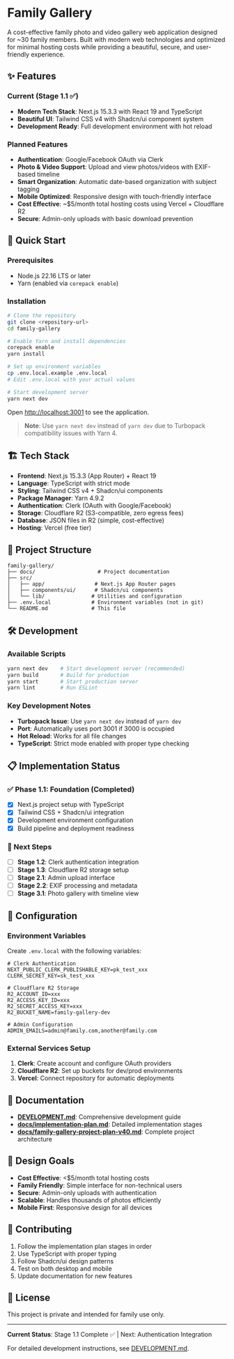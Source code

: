 # Family Gallery

A cost-effective family photo and video gallery web application designed for ~30 family members. Built with modern web technologies and optimized for minimal hosting costs while providing a beautiful, secure, and user-friendly experience.

## ✨ Features

### Current (Stage 1.1 ✅)
- **Modern Tech Stack**: Next.js 15.3.3 with React 19 and TypeScript
- **Beautiful UI**: Tailwind CSS v4 with Shadcn/ui component system
- **Development Ready**: Full development environment with hot reload

### Planned Features
- **Authentication**: Google/Facebook OAuth via Clerk
- **Photo & Video Support**: Upload and view photos/videos with EXIF-based timeline
- **Smart Organization**: Automatic date-based organization with subject tagging
- **Mobile Optimized**: Responsive design with touch-friendly interface
- **Cost Effective**: ~$5/month total hosting costs using Vercel + Cloudflare R2
- **Secure**: Admin-only uploads with basic download prevention

## 🚀 Quick Start

### Prerequisites
- Node.js 22.16 LTS or later
- Yarn (enabled via `corepack enable`)

### Installation

```bash
# Clone the repository
git clone <repository-url>
cd family-gallery

# Enable Yarn and install dependencies
corepack enable
yarn install

# Set up environment variables
cp .env.local.example .env.local
# Edit .env.local with your actual values

# Start development server
yarn next dev
```

Open [http://localhost:3001](http://localhost:3001) to see the application.

> **Note**: Use `yarn next dev` instead of `yarn dev` due to Turbopack compatibility issues with Yarn 4.

## 🏗️ Tech Stack

- **Frontend**: Next.js 15.3.3 (App Router) + React 19
- **Language**: TypeScript with strict mode
- **Styling**: Tailwind CSS v4 + Shadcn/ui components
- **Package Manager**: Yarn 4.9.2
- **Authentication**: Clerk (OAuth with Google/Facebook)
- **Storage**: Cloudflare R2 (S3-compatible, zero egress fees)
- **Database**: JSON files in R2 (simple, cost-effective)
- **Hosting**: Vercel (free tier)

## 📁 Project Structure

```
family-gallery/
├── docs/                    # Project documentation
├── src/
│   ├── app/                # Next.js App Router pages
│   ├── components/ui/      # Shadcn/ui components
│   └── lib/               # Utilities and configuration
├── .env.local             # Environment variables (not in git)
└── README.md              # This file
```

## 🛠️ Development

### Available Scripts

```bash
yarn next dev    # Start development server (recommended)
yarn build       # Build for production
yarn start       # Start production server
yarn lint        # Run ESLint
```

### Key Development Notes

- **Turbopack Issue**: Use `yarn next dev` instead of `yarn dev`
- **Port**: Automatically uses port 3001 if 3000 is occupied
- **Hot Reload**: Works for all file changes
- **TypeScript**: Strict mode enabled with proper type checking

## 📋 Implementation Status

### ✅ Phase 1.1: Foundation (Completed)
- [x] Next.js project setup with TypeScript
- [x] Tailwind CSS + Shadcn/ui integration
- [x] Development environment configuration
- [x] Build pipeline and deployment readiness

### 🚧 Next Steps
- [ ] **Stage 1.2**: Clerk authentication integration
- [ ] **Stage 1.3**: Cloudflare R2 storage setup
- [ ] **Stage 2.1**: Admin upload interface
- [ ] **Stage 2.2**: EXIF processing and metadata
- [ ] **Stage 3.1**: Photo gallery with timeline view

## 🔧 Configuration

### Environment Variables

Create `.env.local` with the following variables:

```env
# Clerk Authentication
NEXT_PUBLIC_CLERK_PUBLISHABLE_KEY=pk_test_xxx
CLERK_SECRET_KEY=sk_test_xxx

# Cloudflare R2 Storage
R2_ACCOUNT_ID=xxx
R2_ACCESS_KEY_ID=xxx
R2_SECRET_ACCESS_KEY=xxx
R2_BUCKET_NAME=family-gallery-dev

# Admin Configuration
ADMIN_EMAILS=admin@family.com,another@family.com
```

### External Services Setup

1. **Clerk**: Create account and configure OAuth providers
2. **Cloudflare R2**: Set up buckets for dev/prod environments
3. **Vercel**: Connect repository for automatic deployments

## 📖 Documentation

- **[DEVELOPMENT.md](./DEVELOPMENT.md)**: Comprehensive development guide
- **[docs/implementation-plan.md](./docs/implementation-plan.md)**: Detailed implementation stages
- **[docs/family-gallery-project-plan-v40.md](./docs/family-gallery-project-plan-v40.md)**: Complete project architecture

## 🎯 Design Goals

- **Cost Effective**: <$5/month total hosting costs
- **Family Friendly**: Simple interface for non-technical users
- **Secure**: Admin-only uploads with authentication
- **Scalable**: Handles thousands of photos efficiently
- **Mobile First**: Responsive design for all devices

## 🤝 Contributing

1. Follow the implementation plan stages in order
2. Use TypeScript with proper typing
3. Follow Shadcn/ui design patterns
4. Test on both desktop and mobile
5. Update documentation for new features

## 📄 License

This project is private and intended for family use only.

---

**Current Status**: Stage 1.1 Complete ✅ | Next: Authentication Integration

For detailed development instructions, see [DEVELOPMENT.md](./DEVELOPMENT.md).
